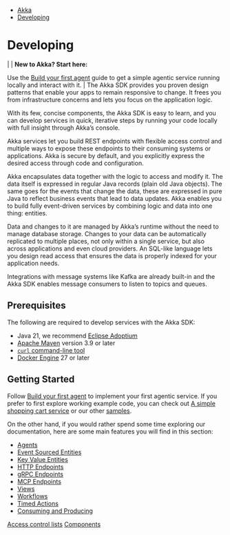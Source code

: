 <!-- <nav> -->
- [Akka](../index.html)
- [Developing](index.html)

<!-- </nav> -->

# Developing

|  | **New to Akka? Start here:**

Use the [Build your first agent](../getting-started/author-your-first-service.html) guide to get a simple agentic service running locally and interact with it. |
The Akka SDK provides you proven design patterns that enable your apps to remain responsive to change. It frees you from infrastructure concerns and lets you focus on the application logic.

With its few, concise components, the Akka SDK is easy to learn, and you can develop services in quick, iterative steps by running your code locally with full insight through Akka’s console.

Akka services let you build REST endpoints with flexible access control and multiple ways to expose these endpoints to their consuming systems or applications. Akka is secure by default, and you explicitly express the desired access through code and configuration.

Akka encapsulates data together with the logic to access and modify it. The data itself is expressed in regular Java records (plain old Java objects). The same goes for the events that change the data, these are expressed in pure Java to reflect business events that lead to data updates. Akka enables you to build fully event-driven services by combining logic and data into one thing: entities.

Data and changes to it are managed by Akka’s runtime without the need to manage database storage. Changes to your data can be automatically replicated to multiple places, not only within a single service, but also across applications and even cloud providers. An SQL-like language lets you design read access that ensures the data is properly indexed for your application needs.

Integrations with message systems like Kafka are already built-in and the Akka SDK enables message consumers to listen to topics and queues.

## <a href="about:blank#_prerequisites"></a> Prerequisites

The following are required to develop services with the Akka SDK:

- Java 21, we recommend [Eclipse Adoptium](https://adoptium.net/marketplace/)
- [Apache Maven](https://maven.apache.org/install.html) version 3.9 or later
- <a href="https://curl.se/download.html">`curl` command-line tool</a>
- [Docker Engine](https://docs.docker.com/get-started/get-docker/) 27 or later

## <a href="about:blank#_getting_started"></a> Getting Started

Follow [Build your first agent](../getting-started/author-your-first-service.html) to implement your first agentic service. If you prefer to first explore working example code, you can check out [A simple shopping cart service](../getting-started/shopping-cart/build-and-deploy-shopping-cart.html) or our other [samples](../getting-started/samples.html).

On the other hand, if you would rather spend some time exploring our documentation, here are some main features you will find in this section:

- [Agents](agents.html)
- [Event Sourced Entities](event-sourced-entities.html)
- [Key Value Entities](key-value-entities.html)
- [HTTP Endpoints](http-endpoints.html)
- [gRPC Endpoints](grpc-endpoints.html)
- [MCP Endpoints](mcp-endpoints.html)
- [Views](views.html)
- [Workflows](workflows.html)
- [Timed Actions](timed-actions.html)
- [Consuming and Producing](consuming-producing.html)

<!-- <footer> -->
<!-- <nav> -->
[Access control lists](../concepts/acls.html) [Components](components/index.html)
<!-- </nav> -->

<!-- </footer> -->

<!-- <aside> -->

<!-- </aside> -->